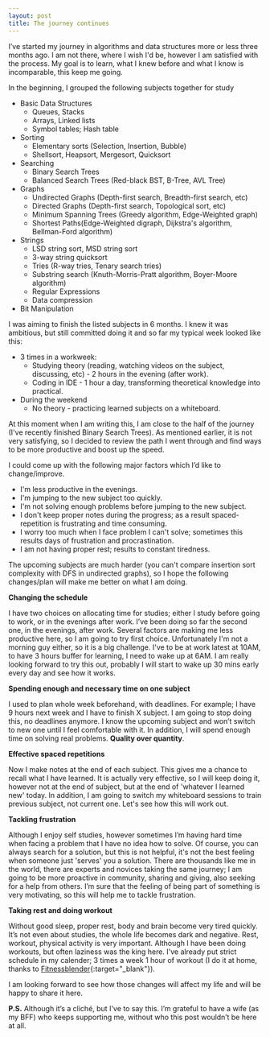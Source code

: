 ```yaml
---
layout: post
title: The journey continues
---
```


I’ve started my journey in algorithms and data structures more or less three months ago. I am not there, where I wish I'd be, however I am satisfied with the process. My goal is to learn, what I knew before and what I know is incomparable, this keep me going.

In the beginning, I grouped the following subjects together for study 

* Basic Data Structures
	- Queues, Stacks
	- Arrays, Linked lists
	- Symbol tables; Hash table
* Sorting	
	- Elementary sorts (Selection, Insertion, Bubble)
	- Shellsort, Heapsort, Mergesort, Quicksort
* Searching
	- Binary Search Trees
	- Balanced Search Trees (Red-black BST, B-Tree, AVL Tree)
* Graphs
	- Undirected Graphs (Depth-first search, Breadth-first search, etc)	
	- Directed Graphs (Depth-first search, Topological sort, etc)
	- Minimum Spanning Trees (Greedy algorithm, Edge-Weighted graph)
	- Shortest Paths(Edge-Weighted digraph, Dijkstra's algorithm, Bellman-Ford algorithm)
* Strings
	- LSD string sort, MSD string sort
	- 3-way string quicksort
	- Tries (R-way tries, Tenary search tries)
	- Substring search (Knuth-Morris-Pratt algorithm, Boyer-Moore algorithm)
	- Regular Expressions
	- Data compression
* Bit Manipulation

I was aiming to finish the listed subjects in 6 months. I knew it was ambitious, but still committed doing it and so far my typical week looked like this: 


* 3 times in a workweek:
	- Studying theory (reading, watching videos on the subject, discussing, etc) - 2 hours in the evening (after work).
	- Coding in IDE - 1 hour a day, transforming theoretical knowledge into practical.
* During the weekend
	- No theory - practicing learned subjects on a whiteboard.

At this moment when I am writing this, I am close to the half of the journey (I've recently finished Binary Search Trees). As mentioned earlier, it is not very satisfying, so I decided to review the path I went through and find ways to be more productive and boost up the speed. 

I could come up with the following major factors which I’d like to change/improve.

- I'm less productive in the evenings.
- I'm jumping to the new subject too quickly.
- I'm not solving enough problems before jumping to the new subject.
- I don't keep proper notes during the progress; as a result spaced-repetition is frustrating and time consuming.
- I worry too much when I face problem I can't solve; sometimes this results days of frustration and procrastination.
- I am not having proper rest; results to constant tiredness.

The upcoming subjects are much harder (you can't compare insertion sort complexity with DFS in undirected graphs), so I hope the following changes/plan will make me better on what I am doing.

**Changing the schedule**

I have two choices on allocating time for studies; either I study before going to work, or in the evenings after work. 
I’ve been doing so far the second one, in the evenings, after work. Several factors are making me less productive here, so I am going to try first choice. Unfortunately I'm not a morning guy either, so it is a big challenge. I've to be at work latest at 10AM, to have 3 hours buffer for learning, I need to wake up at 6AM. I am really looking forward to try this out, probably I will start to wake up 30 mins early every day and see how it works.

**Spending enough and necessary time on one subject**

I used to plan whole week beforehand, with deadlines. For example; I have 9 hours next week and I have to finish X subject. 
I am going to stop doing this, no deadlines anymore. I know the upcoming subject and won’t switch to new one until I feel comfortable with it. In addition, I will spend enough time on solving real problems. **Quality over quantity**.

**Effective spaced repetitions**

Now I make notes at the end of each subject. This gives me a chance to recall what I have learned. It is actually very effective, so I will keep doing it, however not at the end of subject, but at the end of 'whatever I learned new' today. 
In addition, I am going to switch my whiteboard sessions to train previous subject, not current one. Let's see how this will work out.

**Tackling frustration**

Although I enjoy self studies, however sometimes I’m having hard time when facing a problem that I have no idea how to solve. 
Of course, you can always search for a solution, but this is not helpful, it's not the best feeling when someone just 'serves' you a solution. There are thousands like me in the world, there are experts and novices taking the same journey; I am going to be more proactive in community, sharing and giving, also seeking for a help from others. I’m sure that the feeling of being part of something is very motivating, so this will help me to tackle frustration.

**Taking rest and doing workout**

Without good sleep, proper rest, body and brain become very tired quickly. It’s not even about studies, the whole life becomes dark and negative. Rest, workout, physical activity is very important. 
Although I have been doing workouts, but often laziness was the king here. I've already put strict schedule in my calender; 3 times a week 1 hour of workout (I do it at home, thanks to [Fitnessblender](https://www.fitnessblender.com/){:target="_blank"}). 

I am looking forward to see how those changes will affect my life and will be happy to share it here.

**P.S.** Although it’s a cliché, but I've to say this. I’m grateful to have a wife (as my BFF) who keeps supporting me, without who this post wouldn’t be here at all.

